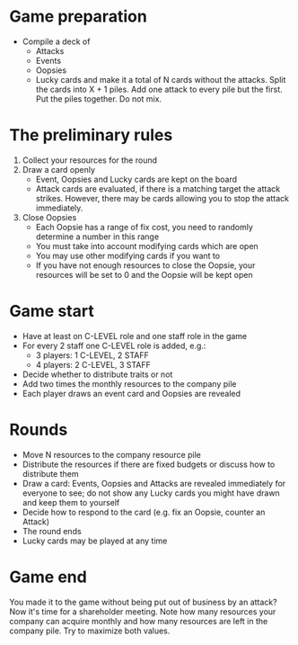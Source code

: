 # Game preparation

* Compile a deck of
  * Attacks
  * Events
  * Oopsies
  * Lucky cards
and make it a total of N cards without the attacks.
Split the cards into X + 1 piles. Add one attack to every pile but the first. Put the piles together. Do not mix. 

# The preliminary rules

1. Collect your resources for the round
2. Draw a card openly
    * Event, Oopsies and Lucky cards are kept on the board
    * Attack cards are evaluated, if there is a matching target the attack strikes. However, there may be cards allowing you to stop the attack immediately.
3. Close Oopsies
    * Each Oopsie has a range of fix cost, you need to randomly determine a number in this range
    * You must take into account modifying cards which are open
    * You may use other modifying cards if you want to
    * If you have not enough resources to close the Oopsie, your resources will be set to 0 and the Oopsie will be kept open

# Game start

* Have at least on C-LEVEL role and one staff role in the game
* For every 2 staff one C-LEVEL role is added, e.g.:
  * 3 players: 1 C-LEVEL, 2 STAFF
  * 4 players: 2 C-LEVEL, 3 STAFF
* Decide whether to distribute traits or not
* Add two times the monthly resources to the company pile
* Each player draws an event card and Oopsies are revealed

# Rounds

* Move N resources to the company resource pile
* Distribute the resources if there are fixed budgets or discuss how to distribute them
* Draw a card: Events, Oopsies and Attacks are revealed immediately for everyone to see; do not show any Lucky cards you might have drawn and keep them to yourself
* Decide how to respond to the card (e.g. fix an Oopsie, counter an Attack)
* The round ends
* Lucky cards may be played at any time

# Game end

You made it to the game without being put out of business by an attack? Now it's time for a shareholder meeting. Note how many resources your company can
acquire monthly and how many resources are left in the company pile. Try to maximize both values.